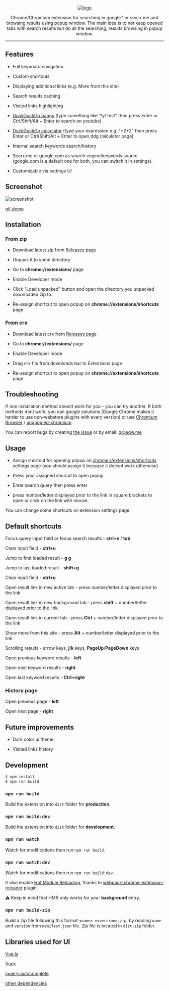 <p align="center">
  <a href="https://github.com/ik9999/popupsearch" target="_blank" rel="noopener noreferrer">
    <img src="https://raw.githubusercontent.com/ik9999/popupsearch/master/src/icons/promo_440_280.png" alt="logo">
  </a>
</p>

<p align="center">
  Chrome/Chromium extension for searching in google™ or searx.me and browsing results using popup window. The main idea is to not keep opened tabs with search results but do all the searching, results browsing in popup window. 
</p>
<hr />

## Features

- Full keyboard navigation

- Custom shortcuts

- Displaying additional links (e.g. More from this site)

- Search results caching

- Visited links highlighting

- [DuckDuckGo bangs](https://duckduckgo.com/bang) (type something like "!yt test" then press Enter or Ctrl/Shift/Alt + Enter to search on youtube)

- [DuckDuckGo calculator](https://duckduckgo.com/?q=%3D2%2B2&t=h_&ia=calculator) (type your expression e.g. "=2+2" then press Enter or Ctrl/Shift/Alt + Enter to open ddg calculator page)

- Internal search keywords search/history

- Searx.me or google.com as search engine/keywords source (google.com is a default one for both, you can switch it in settings).

- Customizable via settings UI

## Screenshot

![screenshot](https://user-images.githubusercontent.com/6804575/47818042-388e7e80-dd68-11e8-9453-db1e71cd85cb.png)

<a href="https://user-images.githubusercontent.com/6804575/47867572-f110fc80-de12-11e8-83ae-0b844319f43e.gif" target="_blank" rel="noopener noreferrer">gif demo</a>

## Installation

### From zip

- Download latest zip from [Releases page](https://github.com/ik9999/popupsearch/releases)

- Unpack it to some directory

- Go to __chrome://extensions/__ page

- Enable Developer mode

- Click "Load unpacked" button and open the directory you unpacked downloaded zip to.

- Re-assign shortcut to open popup on __chrome://extensions/shortcuts__ page

### From crx

- Download latest crx from [Releases page](https://github.com/ik9999/popupsearch/releases)

- Go to 	__chrome://extensions/__ page

- Enable Developer mode

- Drag crx file from downloads bar to Extensions page

- Re-assign shortcut to open popup on 	__chrome://extensions/shortcuts__ page

## Troubleshooting

If one installation method doesnt work for you - you can try another. If both methods dont work, you can google solutions (Google Chrome makes it harder to use non-webstore plugins with every version) or use [Chromium Browser](https://www.google.com/search?q=download+chromium) / [ungoogled-chromium](https://ungoogled-software.github.io/ungoogled-chromium-binaries/).

You can report bugs by creating [the issue](https://github.com/ik9999/popupsearch/issues) or by email: q@eqw.me

## Usage

- Assign shortcut for opening popup on [chrome://extensions/shortcuts](chrome://extensions/shortcuts) settings page (you should assign it because it doesnt work otherwise)

- Press your assigned shorcut to open popup

- Enter search query then press enter

- press number/letter displayed prior to the link in square brackets to open or click on the link with mouse.

You can change some shortcuts on extension settings page.


## Default shortcuts

Focus query input field or focus search results - **ctrl+e** / **tab**

Clear input field - **ctrl+u**

Jump to first loaded result - **g g**

Jump to last loaded result - **shift+g**

Clear input field - **ctrl+u**

Open result link in new active tab - press number/letter displayed prior to the link

Open result link in new background tab - press **shift** + number/letter displayed prior to the link

Open result link in current tab - press **Ctrl** + number/letter displayed prior to the link

Show more from this site - press **Alt** + number/letter displayed prior to the link

Scrolling results - arrow keys, **j**/**k** keys, **PageUp**/**PageDown** keys 

Open previous keyword results - **left**

Open next keyword results - **right**

Open last keyword results - **Ctrl+right**

### History page

Open previous page - **left**

Open next page - **right**

## Future improvements

- Dark color ui theme

- Visited links history

## Development

```bash
$ npm install
$ npm run build
```

### `npm run build` 

Build the extension into `dist` folder for **production**.

### `npm run build:dev` 

Build the extension into `dist` folder for **development**.

### `npm run watch`

Watch for modifications then run `npm run build`.

### `npm run watch:dev`

Watch for modifications then run `npm run build:dev`.

It also enable [Hot Module Reloading](https://webpack.js.org/concepts/hot-module-replacement), thanks to [webpack-chrome-extension-reloader](https://github.com/rubenspgcavalcante/webpack-chrome-extension-reloader) plugin. 

:warning: Keep in mind that HMR only works for your **background** entry.

### `npm run build-zip`

Build a zip file following this format `<name>-v<version>.zip`, by reading `name` and `version` from `manifest.json` file.
Zip file is located in `dist-zip` folder.

## Libraries used for UI

[Vue.js](https://github.com/vuejs/vue)

[Vuex](https://github.com/vuejs/vuex)

[jquery-autocomplete](https://github.com/xdan/autocomplete)

[other dependencies](https://github.com/ik9999/popupsearch/blob/master/package.json)

